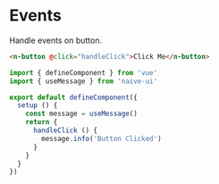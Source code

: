 # Events

Handle events on button.

```html
<n-button @click="handleClick">Click Me</n-button>
```

```js
import { defineComponent } from 'vue'
import { useMessage } from 'naive-ui'

export default defineComponent({
  setup () {
    const message = useMessage()
    return {
      handleClick () {
        message.info('Button Clicked')
      }
    }
  }
})
```

